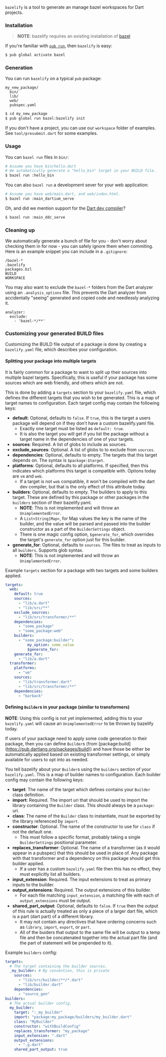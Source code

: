 `bazelify` is a tool to generate an manage bazel workspaces for Dart projects.

### Installation

[install-bazel]: https://www.bazel.io/versions/master/docs/install.html

> **NOTE**: bazelify requires an existing installation of [bazel][install-bazel]


If you're familiar with [`pub run`][pub_run], then `bazelify` is easy:

[pub_run]: https://www.dartlang.org/tools/pub/cmd/pub-run

```bash
$ pub global activate bazel
```

### Generation

You can run `bazelify` on a typical `pub` package:

```
my_new_package/
  bin/
  lib/
  web/
  pubspec.yaml
```

```bash
$ cd my_new_package
$ pub global run bazel:bazelify init
```

If you don't have a project, you can use our `workspace` folder of examples.
See `tool/presubmit.dart` for some examples.

### Usage

You can `bazel run` files in `bin/`:

```bash
# Assume you have bin/hello.dart
# We automatically generate a "hello_bin" target in your BUILD file.
$ bazel run :hello_bin
```

You can also `bazel run` a development sever for your web application:

```bash
# Assume you have web/main.dart, and web/index.html.
$ bazel run :main_dartium_serve
```

Oh, and did we mention support for the [Dart dev compiler][DDC]?

[ddc]: https://github.com/dart-lang/dev_compiler

```bash
$ bazel run :main_ddc_serve
```

### Cleaning up

We automatically generate a bunch of file for you - don't worry about checking
them in for now - you can safely ignore them when commiting. Here is an example
snippet you can include in a `.gitignore`:

```gitignore
/bazel-*
.bazelify
packages.bzl
BUILD
WORKSPACE
```

You may also want to exclude the `bazel-*` folders from the Dart analyzer
using an `.analysis_options` file. This prevents the Dart analyzer from
accidentally "seeing" generated and copied code and needlessly analyzing it.

```
analyzer:
  exclude:
    - 'bazel-*/**'
```

### Customizing your generated BUILD files

Customizing the BUILD file output of a package is done  by creating a
`bazelify.yaml` file, which describes your configuration.

#### Splitting your package into multiple targets

It is fairly common for a package to want to split up their sources into
multiple bazel targets. Specifically, this is useful if your package has some
sources which are web friendly, and others which are not.

This is done by adding a `targets` section to your `bazelify.yaml` file, which
defines the different targets that you wish to be generated. This is a map of
target names to configuration. Each target config may contain the following
keys:

- **default**: Optional, defaults to `false`. If `true`, this is the target a
  users package will depend on if they don't have a custom bazelify.yaml file.
  - Exactly one target must be listed as `default: true`.
  - It is also the target you will get if you list the package without a target
    name in the dependencies of one of your targets.
- **sources**: Required. A list of globs to include as sources.
- **exclude_sources**: Optional. A list of globs to to exclude from `sources`.
- **dependencies**: Optional, defaults to empty. The targets that this target
  depends on. The syntax is `$package:$target`.
- **platforms**: Optional, defaults to all platforms. If specified, then this
  indicates which platforms this target is compatible with. Options today are
  `vm` and `web`.
  - If a target is not `web` compatible, it won't be compiled with the dart
    dev compiler, but that is the only effect of this attribute today.
- **builders**: Optional, defaults to empty. The builders to apply to this
  target. These are defined by this package or other packages in the `builders`
  section of their bazelify.yaml.
  - **NOTE**: This is not implemented and will throw an `UnimplementedError`.
  - A `List<String|Map>`, for Map values the key is the name of the builder, and
    the value will be parsed and passed into the builder constructor as a part
    of the `BuilderSettings` object.
  - There is one magic config option, `$generate_for`, which overrides the
    target's `generate_for` option just for this builder.
- **generate_for**: Optional, defaults to `sources`. The files to treat as
  inputs to all `builders`. Supports glob syntax.
  - **NOTE**: This is not implemented and will throw an `UnimplementedError`.


Example `targets` section for a package with two targets and some builders
applied.

```yaml
targets:
  web:
    default: true
    sources:
      - "lib/a.dart"
      - "lib/src/**"
    exclude_sources:
      - "lib/src/transformer/**"
    dependencies:
      - "some_package"
      - "some_package:web"
    builders:
      - "some_package:builder":
          my_option: some_value
          $generate_for:
    generate_for:
      - "lib/a.dart"
  transformer:
    platforms:
      - "vm"
    sources:
      - "lib/transformer.dart"
      - "lib/src/transformer/**"
    dependencies:
      - "barback"
```

#### Defining `Builder`s in your package (similar to transformers)

**NOTE**: Using this config is not yet implemented, adding this to your
`bazelify.yaml` will cause an `UnimplementedError` to be thrown by bazelify
today.

If users of your package need to apply some code generation to their package,
then you can define `Builder`s (from [package:build]
(https://pub.dartlang.org/packages/build)) and have those be either be
automatically applied based on existing transformer settings, or simply
available for users to opt into as needed.

You tell bazelify about your `Builder`s using the `builders` section of your
`bazelify.yaml`. This is a map of builder names to configuration. Each builder
config may contain the following keys:

- **target**: The name of the target which defines contains your `Builder` class
  definition.
- **import**: Required. The import uri that should be used to import the library
  containing the `Builder` class. This should always be a `package:` uri.
- **class**: The name of the `Builder` class to instantiate, must be exported by
  the library referenced by `import`.
- **constructor**: Optional. The name of the constructor to use for `class` if
  not the default one.
  - This must follow a specific format, probably taking a single
    `BuilderSettings` positional parameter.
- **replaces_transformer**: Optional. The name of a transformer (as it would
  appear in a pubspec) that this should be used in place of. Any package with
  that transformer and a dependency on this package should get this builder
  applied.
  - If a user has a custom `bazelify.yaml` file then this has no effect, they
    must explicitly list all builders.
- **input_extension**: Required. The input extensions to treat as primary inputs
  to the builder.
- **output_extensions**: Required. The output extensions of this builder.
  - For each file matching `input_extension`, a matching file with each of
    `output_extensions` must be output.
- **shared_part_output**: Optional, defaults to `false`. If `true` then the
  output of this rule is actually treated as only a piece of a larger dart file,
  which is a part (dart part) of a different library.
  - It may not contain any directives that have ordering concerns such as
    `library`, `import`, `export`, or `part`.
  - All of the buiders that output to the same file will be output to a temp
    file and then be concatenated together into the actual part file (and the
    part of statement will be prepended to it).

Example `builders` config:

```yaml
targets:
  # The target containing the builder sources.
  _my_builder: # By convention, this is private
    sources:
      - "lib/src/builder/**/*.dart"
      - "lib/builder.dart"
    dependencies:
      - "source_gen"
builders:
  # The actual builder config.
  my_builder:
    target: ":_my_builder"
    import: "package:my_package/builders/my_builder.dart"
    class: "MyBuilder"
    constructor: "withBuildConfig"
    replaces_transformer: "my_package"
    input_extension: ".dart"
    output_extensions:
      - ".g.dart"
    shared_part_output: true
```
